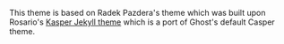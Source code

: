 This theme is based on Radek Pazdera's theme which was built upon Rosario's [Kasper Jekyll theme](https://github.com/rosario/kasper) which is a port of Ghost's default Casper theme.
